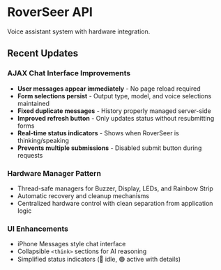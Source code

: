 # RoverSeer API

Voice assistant system with hardware integration.

## Recent Updates

### AJAX Chat Interface Improvements
- **User messages appear immediately** - No page reload required
- **Form selections persist** - Output type, model, and voice selections maintained
- **Fixed duplicate messages** - History properly managed server-side
- **Improved refresh button** - Only updates status without resubmitting forms
- **Real-time status indicators** - Shows when RoverSeer is thinking/speaking
- **Prevents multiple submissions** - Disabled submit button during requests

### Hardware Manager Pattern
- Thread-safe managers for Buzzer, Display, LEDs, and Rainbow Strip
- Automatic recovery and cleanup mechanisms
- Centralized hardware control with clean separation from application logic

### UI Enhancements
- iPhone Messages style chat interface
- Collapsible `<think>` sections for AI reasoning
- Simplified status indicators (🔵 idle, 🟢 active with details)
